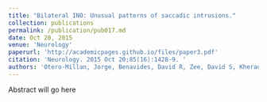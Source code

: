 ```yaml
---
title: "Bilateral INO: Unusual patterns of saccadic intrusions."
collection: publications
permalink: /publication/pub017.md
date: Oct 20, 2015
venue: 'Neurology'
paperurl: 'http://academicpages.github.io/files/paper3.pdf'
citation: 'Neurology. 2015 Oct 20;85(16):1428-9. '
authors: 'Otero-Millan, Jorge, Benavides, David R, Zee, David S, Kheradmand, Amir'
---
```

Abstract will go here

